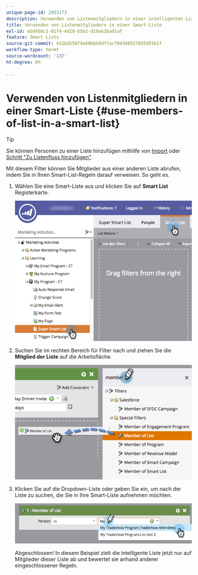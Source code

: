 ```yaml
---
unique-page-id: 2953173
description: Verwenden von Listenmitgliedern in einer intelligenten Liste - Marketo-Dokumente - Produktdokumentation
title: Verwenden von Listenmitgliedern in einer Smart-Liste
exl-id: ebd458c1-01f4-4d19-b5b2-d19ab2bad1af
feature: Smart Lists
source-git-commit: 431bd258f9a68bbb9df7acf043085578d3d91b1f
workflow-type: tm+mt
source-wordcount: '137'
ht-degree: 0%

---
```


# Verwenden von Listenmitgliedern in einer Smart-Liste {#use-members-of-list-in-a-smart-list}

>[!TIP]
>
>Sie können Personen zu einer Liste hinzufügen mithilfe von [Import](/help/marketo/getting-started/quick-wins/import-a-list-of-people.md) oder [Schritt &quot;Zu Listenfluss hinzufügen&quot;](/help/marketo/product-docs/core-marketo-concepts/smart-campaigns/flow-actions/add-to-list.md).

Mit diesem Filter können Sie Mitglieder aus einer anderen Liste abrufen, indem Sie in Ihren Smart-List-Regeln darauf verweisen. So geht es.

1. Wählen Sie eine Smart-Liste aus und klicken Sie auf **Smart List** Registerkarte.

   ![](assets/smartlist-sltab.png)

1. Suchen Sie im rechten Bereich für Filter nach und ziehen Sie die **Mitglied der Liste** auf die Arbeitsfläche.

   ![](assets/use-members-of-list-in-a-smart-list-2nd.png)

1. Klicken Sie auf die Dropdown-Liste oder geben Sie ein, um nach der Liste zu suchen, die Sie in Ihre Smart-Liste aufnehmen möchten.

   ![](assets/memberoflist.png)

   Abgeschlossen! In diesem Beispiel zielt die intelligente Liste jetzt nur auf Mitglieder dieser Liste ab und bewertet sie anhand anderer eingeschlossener Regeln.
